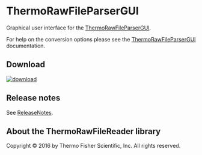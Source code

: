 # ThermoRawFileParserGUI
Graphical user interface for the [ThermoRawFileParserGUI](ThermoRawFileParser).

For help on the conversion options please see the [ThermoRawFileParserGUI](ThermoRawFileParser) documentation.

## Download
[![download](https://github.com/compomics/ThermoRawFileParserGUI/wiki/images/download_button.png)](http://genesis.ugent.be/no/uib/1.0/ThermoRawFileParserGUI-1.0.zip)

## Release notes
See [ReleaseNotes](https://github.com/compomics/peptide-shaker/wiki/ReleaseNotes).

## About the ThermoRawFileReader library

Copyright © 2016 by Thermo Fisher Scientific, Inc. All rights reserved.
